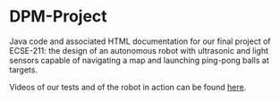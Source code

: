 # DPM-Project

Java code and associated HTML documentation for our final project of ECSE-211: the design of an autonomous robot with ultrasonic and light sensors capable of navigating a map and launching ping-pong balls at targets.

Videos of our tests and of the robot in action can be found [here](https://www.youtube.com/channel/UCR9ATqTSk6JkNMvxZO9Ahfw).
